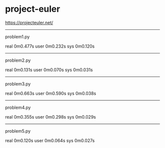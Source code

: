 # project-euler  
https://projecteuler.net/
---
problem1.py

real	0m0.477s
user	0m0.232s
sys	0m0.120s
---
problem2.py

real	0m0.131s
user	0m0.070s
sys	0m0.031s
---
problem3.py

real	0m0.663s
user	0m0.590s
sys	0m0.038s
---
problem4.py

real	0m0.355s
user	0m0.298s
sys	0m0.029s
---
problem5.py

real	0m0.120s
user	0m0.064s
sys	0m0.027s
